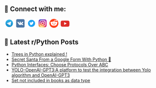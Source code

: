 ## 🔎 Connect with me:
[<img src="https://github.com/bullbesh/bullbesh/blob/main/images/Telegram.png" width="32" height="32" />](https://t.me/bullbesh)
[<img src="https://github.com/bullbesh/bullbesh/blob/main/images/VK.png" width="32" height="32" />](https://vk.com/bullbesh)
[<img src="https://github.com/bullbesh/bullbesh/blob/main/images/Twitter.png" width="32" height="32" />](https://twitter.com/bullbesh1)
[<img src="https://github.com/bullbesh/bullbesh/blob/main/images/Instagram.png" width="32" height="32" />](https://www.instagram.com/bullbesh)
[<img src="https://github.com/bullbesh/bullbesh/blob/main/images/Reddit.png" width="32" height="32" />](https://www.reddit.com/user/bullbesh)
[<img src="https://github.com/bullbesh/bullbesh/blob/main/images/YouTube.png" width="32" height="32" />](https://www.youtube.com/channel/UCtfjRs6uzgq5mfm8S06WTcg)

## 📕 Latest r/Python Posts
<!-- BLOG-POST-LIST:START -->
- [Trees in Python explained !](https://www.reddit.com/r/Python/comments/110cekn/trees_in_python_explained/)
- [Secret Santa From a Google Form With Python 🎅](https://www.reddit.com/r/Python/comments/110bq8m/secret_santa_from_a_google_form_with_python/)
- [Python Interfaces: Choose Protocols Over ABC](https://www.reddit.com/r/Python/comments/1109kkx/python_interfaces_choose_protocols_over_abc/)
- [YOLO-OpenAI-GPT3:A platform to test the integration between Yolo algorithm and OpenAI-GPT3](https://www.reddit.com/r/Python/comments/110864b/yoloopenaigpt3a_platform_to_test_the_integration/)
- [Set not included in books as data type](https://www.reddit.com/r/Python/comments/1106svh/set_not_included_in_books_as_data_type/)
<!-- BLOG-POST-LIST:END -->
